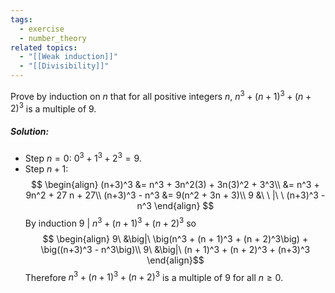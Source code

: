 ```yaml
---
tags:
  - exercise
  - number_theory
related topics:
  - "[[Weak induction]]"
  - "[[Divisibility]]"
---
```

Prove by induction on $n$ that for all positive integers $n$, $n^3 + (n + 1)^3 + (n + 2)^3$ is a multiple of $9$.
##### Solution:
- Step $n=0$:
	$0^3+1^3+2^3=9$.
- Step $n+1$:$$
	\begin{align}
		(n+3)^3 &= n^3 + 3n^2(3) + 3n(3)^2 + 3^3\\
			&= n^3 + 9n^2 + 27 n + 27\\
		(n+3)^3 - n^3 &= 9(n^2 + 3n + 3)\\
		9 &\ \ |\ \ (n+3)^3 - n^3
	\end{align}
	$$By induction $9\ |\ n^3 + (n + 1)^3 + (n + 2)^3$ so$$
	\begin{align}
		9\ &\big|\  \big(n^3 + (n + 1)^3 + (n + 2)^3\big) + \big((n+3)^3 - n^3\big)\\
		9\ &\big|\ (n + 1)^3 + (n + 2)^3 + (n+3)^3
	\end{align}$$
Therefore $n^3 + (n + 1)^3 + (n + 2)^3$ is a multiple of $9$ for all $n\geq 0$.